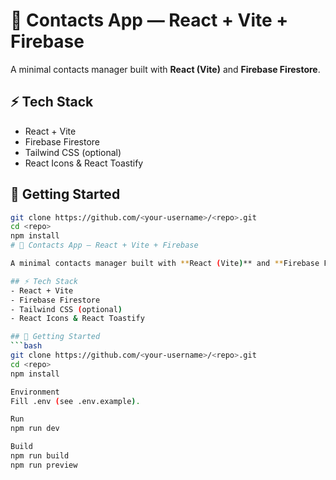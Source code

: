 # 📇 Contacts App — React + Vite + Firebase

A minimal contacts manager built with **React (Vite)** and **Firebase Firestore**.

## ⚡️ Tech Stack
- React + Vite
- Firebase Firestore
- Tailwind CSS (optional)
- React Icons & React Toastify

## 🚀 Getting Started
```bash
git clone https://github.com/<your-username>/<repo>.git
cd <repo>
npm install
# 📇 Contacts App — React + Vite + Firebase

A minimal contacts manager built with **React (Vite)** and **Firebase Firestore**.

## ⚡️ Tech Stack
- React + Vite
- Firebase Firestore
- Tailwind CSS (optional)
- React Icons & React Toastify

## 🚀 Getting Started
```bash
git clone https://github.com/<your-username>/<repo>.git
cd <repo>
npm install

Environment
Fill .env (see .env.example).

Run
npm run dev

Build
npm run build
npm run preview
